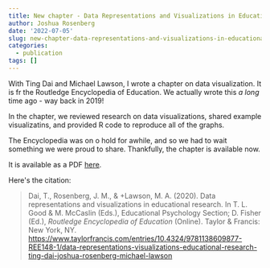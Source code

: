 ```yaml
---
title: New chapter - Data Representations and Visualizations in Educational Research
author: Joshua Rosenberg
date: '2022-07-05'
slug: new-chapter-data-representations-and-visualizations-in-educational-research
categories:
  - publication
tags: []
---
```


With Ting Dai and Michael Lawson, I wrote a chapter on data visualization. It is fr the Routledge Encyclopedia of Education. We actually wrote this _a long_ time ago - way back in 2019! 

In the chapter, we reviewed research on data visualizations, shared example visualizatins, and provided R code to reproduce all of the graphs.

The Encyclopedia was on o hold for awhile, and so we had to wait something we were proud to share. Thankfully, the chapter is available now.

It is available as a PDF [here](/dai-et-al-2022-data-representations.pdf).

Here's the citation: 

> Dai, T., Rosenberg, J. M., & +Lawson, M. A. (2020). Data representations and visualizations in educational research. In T. L. Good & M. McCaslin (Eds.), Educational Psychology Section; D. Fisher (Ed.), *Routledge Encyclopedia of Education* (Online). Taylor & Francis: New York, NY. https://www.taylorfrancis.com/entries/10.4324/9781138609877-REE148-1/data-representations-visualizations-educational-research-ting-dai-joshua-rosenberg-michael-lawson